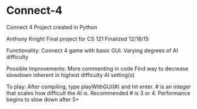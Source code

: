 # Connect-4
Connect 4 Project created in Python

Anthony Knight
Final project for CS 121
Finalized 12/18/15

Functionality:
  Connect 4 game with basic GUI.
  Varying degrees of AI difficulty
  
Possible Improvements:
  More commenting in code
  Find way to decrease slowdown inherent in highest difficulty AI setting(s)

To play:
  After compiling, type playWithGUI(#) and hit enter. # is an integer that scales how difficult the AI is. Recommended # is 3 or 4. Performance begins to slow down after 5+

